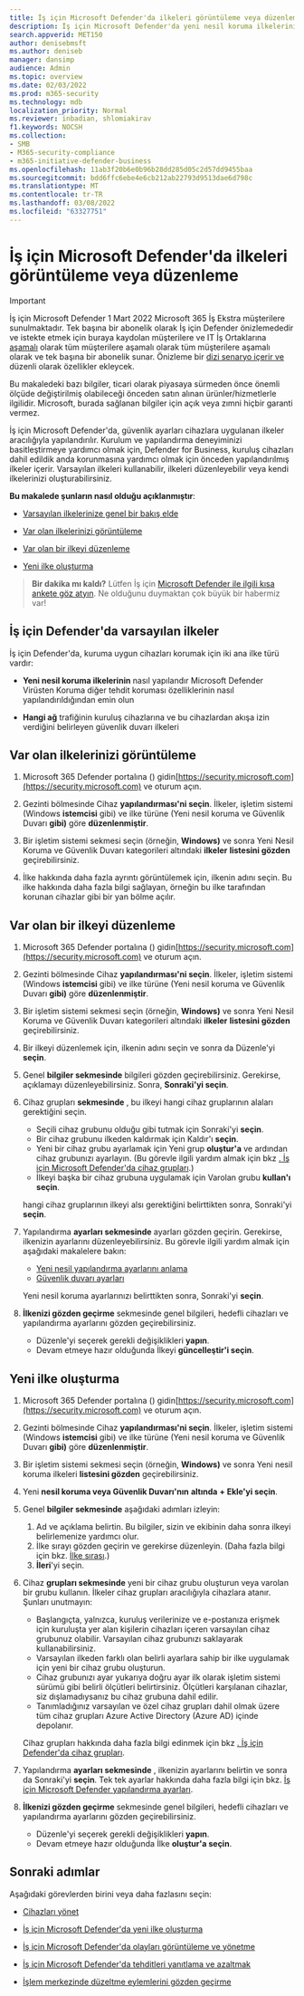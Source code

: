 ```yaml
---
title: İş için Microsoft Defender'da ilkeleri görüntüleme veya düzenleme
description: İş için Microsoft Defender'da yeni nesil koruma ilkelerini görüntülemeyi, düzenlemeyi, oluşturmayı ve silmeyi öğrenin
search.appverid: MET150
author: denisebmsft
ms.author: deniseb
manager: dansimp
audience: Admin
ms.topic: overview
ms.date: 02/03/2022
ms.prod: m365-security
ms.technology: mdb
localization_priority: Normal
ms.reviewer: inbadian, shlomiakirav
f1.keywords: NOCSH
ms.collection:
- SMB
- M365-security-compliance
- m365-initiative-defender-business
ms.openlocfilehash: 11ab3f20b6e0b96b28dd285d05c2d57dd9455baa
ms.sourcegitcommit: bdd6ffc6ebe4e6cb212ab22793d9513dae6d798c
ms.translationtype: MT
ms.contentlocale: tr-TR
ms.lasthandoff: 03/08/2022
ms.locfileid: "63327751"
---
```

# <a name="view-or-edit-policies-in-microsoft-defender-for-business"></a>İş için Microsoft Defender'da ilkeleri görüntüleme veya düzenleme

> [!IMPORTANT]
> İş için Microsoft Defender 1 Mart 2022 Microsoft 365 İş Ekstra müşterilere sunulmaktadır. Tek başına bir abonelik olarak İş için Defender önizlemededir ve istekte etmek için buraya kaydolan müşterilere ve IT İş Ortaklarına [aşamalı](https://aka.ms/mdb-preview) olarak tüm müşterilere aşamalı olarak tüm müşterilere aşamalı olarak ve tek başına bir abonelik sunar. Önizleme bir [dizi senaryo içerir ve](mdb-tutorials.md#try-these-preview-scenarios) düzenli olarak özellikler ekleycek.
> 
> Bu makaledeki bazı bilgiler, ticari olarak piyasaya sürmeden önce önemli ölçüde değiştirilmiş olabileceği önceden satın alınan ürünler/hizmetlerle ilgilidir. Microsoft, burada sağlanan bilgiler için açık veya zımni hiçbir garanti vermez. 

İş için Microsoft Defender'da, güvenlik ayarları cihazlara uygulanan ilkeler aracılığıyla yapılandırılır. Kurulum ve yapılandırma deneyiminizi basitleştirmeye yardımcı olmak için, Defender for Business, kuruluş cihazları dahil edildik anda korunmasına yardımcı olmak için önceden yapılandırılmış ilkeler içerir. Varsayılan ilkeleri kullanabilir, ilkeleri düzenleyebilir veya kendi ilkelerinizi oluşturabilirsiniz.

**Bu makalede şunların nasıl olduğu açıklanmıştır**:

- [Varsayılan ilkelerinize genel bir bakış elde](#default-policies-in-defender-for-business)

- [Var olan ilkelerinizi görüntüleme](#view-your-existing-policies)

- [Var olan bir ilkeyi düzenleme](#edit-an-existing-policy)

- [Yeni ilke oluşturma](#create-a-new-policy)

>
> **Bir dakika mı kaldı?**
> Lütfen İş için <a href="https://microsoft.qualtrics.com/jfe/form/SV_0JPjTPHGEWTQr4y" target="_blank">Microsoft Defender ile ilgili kısa ankete göz atyın</a>. Ne olduğunu duymaktan çok büyük bir habermiz var!
>

## <a name="default-policies-in-defender-for-business"></a>İş için Defender'da varsayılan ilkeler

İş için Defender'da, kuruma uygun cihazları korumak için iki ana ilke türü vardır:

- **Yeni nesil koruma ilkelerinin** nasıl yapılandır Microsoft Defender Virüsten Koruma diğer tehdit koruması özelliklerinin nasıl yapılandırıldığından emin olun

- **Hangi ağ** trafiğinin kuruluş cihazlarına ve bu cihazlardan akışa izin verdiğini belirleyen güvenlik duvarı ilkeleri


## <a name="view-your-existing-policies"></a>Var olan ilkelerinizi görüntüleme

1. Microsoft 365 Defender portalına () gidin[https://security.microsoft.com](https://security.microsoft.com) ve oturum açın. 

2. Gezinti bölmesinde Cihaz **yapılandırması'ni seçin**. İlkeler, işletim sistemi (Windows **istemcisi** gibi) ve ilke türüne (Yeni nesil koruma ve Güvenlik Duvarı **gibi)** göre **düzenlenmiştir**. 

3. Bir işletim sistemi sekmesi seçin (örneğin, **Windows)** ve sonra Yeni Nesil Koruma ve Güvenlik Duvarı kategorileri altındaki **ilkeler** **listesini gözden** geçirebilirsiniz. 

4. İlke hakkında daha fazla ayrıntı görüntülemek için, ilkenin adını seçin. Bu ilke hakkında daha fazla bilgi sağlayan, örneğin bu ilke tarafından korunan cihazlar gibi bir yan bölme açılır.

## <a name="edit-an-existing-policy"></a>Var olan bir ilkeyi düzenleme

1. Microsoft 365 Defender portalına () gidin[https://security.microsoft.com](https://security.microsoft.com) ve oturum açın. 

2. Gezinti bölmesinde Cihaz **yapılandırması'ni seçin**. İlkeler, işletim sistemi (Windows **istemcisi** gibi) ve ilke türüne (Yeni nesil koruma ve Güvenlik Duvarı **gibi)** göre **düzenlenmiştir**. 

3. Bir işletim sistemi sekmesi seçin (örneğin, **Windows)** ve sonra Yeni Nesil Koruma ve Güvenlik Duvarı kategorileri altındaki **ilkeler** **listesini gözden** geçirebilirsiniz. 

4. Bir ilkeyi düzenlemek için, ilkenin adını seçin ve sonra da Düzenle'yi **seçin**.

5. Genel **bilgiler sekmesinde** bilgileri gözden geçirebilirsiniz. Gerekirse, açıklamayı düzenleyebilirsiniz. Sonra, **Sonraki'yi seçin**.

6. Cihaz grupları **sekmesinde** , bu ilkeyi hangi cihaz gruplarının alaları gerektiğini seçin.  

   - Seçili cihaz grubunu olduğu gibi tutmak için Sonraki'yi **seçin**.
   - Bir cihaz grubunu ilkeden kaldırmak için Kaldır'ı **seçin**.
   - Yeni bir cihaz grubu ayarlamak için Yeni grup **oluştur'a** ve ardından cihaz grubunızı ayarlayın. (Bu görevle ilgili yardım almak için bkz [. İş için Microsoft Defender'da cihaz grupları](mdb-create-edit-device-groups.md).)
   - İlkeyi başka bir cihaz grubuna uygulamak için Varolan grubu **kullan'ı seçin**.

   hangi cihaz gruplarının ilkeyi alsı gerektiğini belirttikten sonra, Sonraki'yi **seçin**.

7. Yapılandırma **ayarları sekmesinde** ayarları gözden geçirin. Gerekirse, ilkenizin ayarlarını düzenleyebilirsiniz. Bu görevle ilgili yardım almak için aşağıdaki makalelere bakın: 

   - [Yeni nesil yapılandırma ayarlarını anlama](mdb-next-gen-configuration-settings.md)   
   - [Güvenlik duvarı ayarları](mdb-firewall.md)

   Yeni nesil koruma ayarlarınızı belirttikten sonra, Sonraki'yi **seçin**.

8. **İlkenizi gözden geçirme** sekmesinde genel bilgileri, hedefli cihazları ve yapılandırma ayarlarını gözden geçirebilirsiniz. 

   - Düzenle'yi seçerek gerekli değişiklikleri **yapın**.
   - Devam etmeye hazır olduğunda İlkeyi **güncelleştir'i seçin**.

## <a name="create-a-new-policy"></a>Yeni ilke oluşturma

1. Microsoft 365 Defender portalına () gidin[https://security.microsoft.com](https://security.microsoft.com) ve oturum açın. 

2. Gezinti bölmesinde Cihaz **yapılandırması'ni seçin**. İlkeler, işletim sistemi (Windows **istemcisi** gibi) ve ilke türüne (Yeni nesil koruma ve Güvenlik Duvarı **gibi)** göre **düzenlenmiştir**. 

3. Bir işletim sistemi sekmesi seçin (örneğin, **Windows)** ve sonra Yeni nesil koruma ilkeleri **listesini gözden** geçirebilirsiniz. 

4. Yeni **nesil koruma veya Güvenlik Duvarı'nın** **altında** **+ Ekle'yi seçin**.

5. Genel **bilgiler sekmesinde** aşağıdaki adımları izleyin:

   1. Ad ve açıklama belirtin. Bu bilgiler, sizin ve ekibinin daha sonra ilkeyi belirlemenize yardımcı olur.
   2. İlke sırayı gözden geçirin ve gerekirse düzenleyin. (Daha fazla bilgi için bkz. [İlke sırası](mdb-policy-order.md).)
   3. **İleri**'yi seçin. 

7. Cihaz **grupları sekmesinde** yeni bir cihaz grubu oluşturun veya varolan bir grubu kullanın. İlkeler cihaz grupları aracılığıyla cihazlara atanır. Şunları unutmayın:

   - Başlangıçta, yalnızca, kuruluş verilerinize ve e-postanıza erişmek için kuruluşta yer alan kişilerin cihazları içeren varsayılan cihaz grubunuz olabilir. Varsayılan cihaz grubunızı saklayarak kullanabilirsiniz.
   - Varsayılan ilkeden farklı olan belirli ayarlara sahip bir ilke uygulamak için yeni bir cihaz grubu oluşturun. 
   - Cihaz grubunızı ayar yukarıya doğru ayar ilk olarak işletim sistemi sürümü gibi belirli ölçütleri belirtirsiniz. Ölçütleri karşılanan cihazlar, siz dışlamadıysanız bu cihaz grubuna dahil edilir. 
   - Tanımladığınız varsayılan ve özel cihaz grupları dahil olmak üzere tüm cihaz grupları Azure Active Directory (Azure AD) içinde depolanır.

   Cihaz grupları hakkında daha fazla bilgi edinmek için bkz [. İş için Defender'da cihaz grupları](mdb-create-edit-device-groups.md).

8. Yapılandırma **ayarları sekmesinde** , ilkenizin ayarlarını belirtin ve sonra da Sonraki'yi **seçin**. Tek tek ayarlar hakkında daha fazla bilgi için bkz. [İş için Microsoft Defender yapılandırma ayarları](mdb-next-gen-configuration-settings.md).

9. **İlkenizi gözden geçirme** sekmesinde genel bilgileri, hedefli cihazları ve yapılandırma ayarlarını gözden geçirebilirsiniz. 

   - Düzenle'yi seçerek gerekli değişiklikleri **yapın**.
   - Devam etmeye hazır olduğunda İlke **oluştur'a seçin**.


## <a name="next-steps"></a>Sonraki adımlar

Aşağıdaki görevlerden birini veya daha fazlasını seçin:

- [Cihazları yönet](mdb-manage-devices.md)

- [İş için Microsoft Defender'da yeni ilke oluşturma](mdb-create-new-policy.md)

- [İş için Microsoft Defender'da olayları görüntüleme ve yönetme](mdb-view-manage-incidents.md)

- [İş için Microsoft Defender'da tehditleri yanıtlama ve azaltmak](mdb-respond-mitigate-threats.md)

- [İşlem merkezinde düzeltme eylemlerini gözden geçirme](mdb-review-remediation-actions.md)